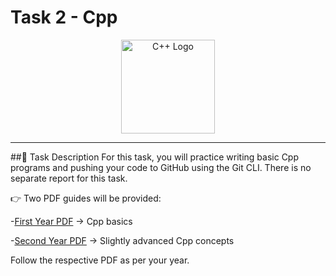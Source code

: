 # Task 2 - Cpp

<p align="center">
  <img src="https://upload.wikimedia.org/wikipedia/commons/1/18/ISO_C%2B%2B_Logo.svg" alt="C++ Logo" width="150"/>
</p>

---

##📄 Task Description
For this task, you will practice writing basic Cpp programs and pushing your code to GitHub using the Git CLI.
There is no separate report for this task.

👉 Two PDF guides will be provided:

-[First Year PDF](./Task1-Cpp/task2_first_year.pdf) → Cpp basics

-[Second Year PDF](./Task1-Cpp/task2_second_year.pdf) → Slightly advanced Cpp concepts

Follow the respective PDF as per your year.
